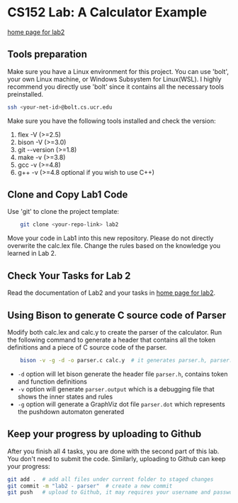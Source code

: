 CS152 Lab: A Calculator Example
===================================

[home page for lab2](https://cs152-ucr-gupta.github.io/website/lab02_parser.html)

## Tools preparation

Make sure you have a Linux environment for this project. You can use 'bolt', your own Linux machine, or Windows Subsystem for Linux(WSL). I highly recommend you directly use 'bolt' since it contains all the necessary tools preinstalled. 

```sh
ssh <your-net-id>@bolt.cs.ucr.edu
```

Make sure you have the following tools installed and check the version:
1. flex -V       (>=2.5)
2. bison -V      (>=3.0)
3. git --version (>=1.8)
4. make -v       (>=3.8)
5. gcc -v        (>=4.8)
6. g++ -v        (>=4.8 optional if you wish to use C++)

## Clone and Copy Lab1 Code

Use 'git' to clone the project template:

```sh
    git clone <your-repo-link> lab2
```

Move your code in Lab1 into this new repository. Please do not directly overwrite the calc.lex file. Change the rules based on the knowledge you learned in Lab 2.

## Check Your Tasks for Lab 2

Read the documentation of Lab2 and your tasks in [home page for lab2](https://www.cs.ucr.edu/~dtan004/proj2/lab02_parser.html). 

## Using Bison to generate C source code of Parser

Modify both calc.lex and calc.y to create the parser of the calculator. Run the following command to generate a header that contains all the token definitions and a piece of C source code of the parser.

```sh
    bison -v -g -d -o parser.c calc.y  # it generates parser.h, parser.c, parser.output and parser.dot
```

* `-d` option will let bison generate the header file `parser.h`, contains token and function definitions 
* `-v` option will generate `parser.output` which is a debugging file that shows the inner states and rules
* `-g` option will generate a GraphViz dot file `parser.dot` which represents the pushdown automaton generated


## Keep your progress by uploading to Github

After you finish all 4 tasks, you are done with the second part of this lab. You don't need to submit the code.
Similarly, uploading to Github can keep your progress:

```sh
git add .  # add all files under current folder to staged changes
git commit -m "lab2 - parser"  # create a new commit
git push   # upload to Github, it may requires your username and password of Github
```


